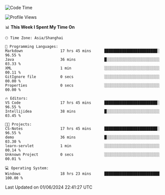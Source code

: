 <!--START_SECTION:waka-->
![Code Time](http://img.shields.io/badge/Code%20Time-1%2C733%20hrs%208%20mins-blue)

![Profile Views](http://img.shields.io/badge/Profile%20Views-2-blue)

📊 **This Week I Spent My Time On** 

```text
🕑︎ Time Zone: Asia/Shanghai

💬 Programming Languages: 
Markdown                 17 hrs 45 mins      ████████████████████████░   96.55 % 
Java                     36 mins             █░░░░░░░░░░░░░░░░░░░░░░░░   03.33 % 
XML                      1 min               ░░░░░░░░░░░░░░░░░░░░░░░░░   00.11 % 
GitIgnore file           0 secs              ░░░░░░░░░░░░░░░░░░░░░░░░░   00.00 % 
Properties               0 secs              ░░░░░░░░░░░░░░░░░░░░░░░░░   00.00 % 

🔥 Editors: 
VS Code                  17 hrs 45 mins      ████████████████████████░   96.55 % 
Intellijidea             38 mins             █░░░░░░░░░░░░░░░░░░░░░░░░   03.45 % 

🐱‍💻 Projects: 
CS-Notes                 17 hrs 45 mins      ████████████████████████░   96.55 % 
demo                     36 mins             █░░░░░░░░░░░░░░░░░░░░░░░░   03.30 % 
learn-servlet            1 min               ░░░░░░░░░░░░░░░░░░░░░░░░░   00.14 % 
Unknown Project          0 secs              ░░░░░░░░░░░░░░░░░░░░░░░░░   00.01 % 

💻 Operating System: 
Windows                  18 hrs 23 mins      █████████████████████████   100.00 % 
```


 Last Updated on 01/06/2024 22:41:27 UTC
<!--END_SECTION:waka-->